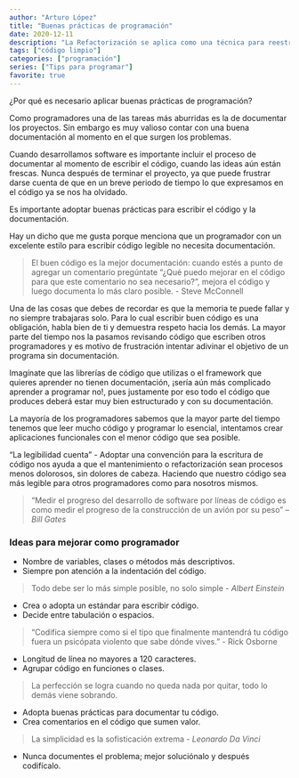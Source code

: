 ```yaml
---
author: "Arturo López"
title: "Buenas prácticas de programación"
date: 2020-12-11
description: "La Refactorización se aplica como una técnica para reestructurar la estructura interna del código fuente, sin cambiar su comportamiento o el resultado."
tags: ["código limpio"]
categories: ["programación"]
series: ["Tips para programar"]
favorite: true
---
```


¿Por qué es necesario aplicar buenas prácticas de programación?

Como programadores una de las tareas más aburridas es la de documentar los proyectos. Sin embargo es muy valioso contar con una buena documentación al momento en el que surgen los problemas.

Cuando desarrollamos software es importante incluir el proceso de documentar al momento de escribir el código, cuando las ideas aún están frescas. Nunca después de terminar el proyecto, ya que puede frustrar darse cuenta de que en un breve periodo de tiempo lo que expresamos en el código ya se nos ha olvidado.

Es importante adoptar buenas prácticas para escribir el código y la documentación.

Hay un dicho que me gusta porque menciona que un programador con un excelente estilo para escribir código legible no necesita documentación.

> El buen código es la mejor documentación: cuando estés a punto de agregar un comentario pregúntate “¿Qué puedo mejorar en el código para que este comentario no sea necesario?”, mejora el código y luego documenta lo más claro posible. - Steve McConnell


Una de las cosas que debes de recordar es que la memoria te puede fallar y no siempre trabajaras solo. Para lo cual escribir buen código es una obligación, habla bien de ti y demuestra respeto hacia los demás. La mayor parte del tiempo nos la pasamos revisando código que escriben otros programadores y es motivo de frustración intentar adivinar el objetivo de un programa sin documentación.

Imagínate que las librerías de código que utilizas o el framework que quieres aprender no tienen documentación, ¡sería aún más complicado aprender a programar no!, pues justamente por eso todo el código que produces deberá estar muy bien estructurado y con su documentación.

La mayoría de los programadores sabemos que la mayor parte del tiempo tenemos que leer mucho código y programar lo esencial, intentamos crear aplicaciones funcionales con el menor código que sea posible.

“La legibilidad cuenta” - Adoptar una convención para la escritura de código nos ayuda a que el mantenimiento o refactorización sean procesos menos dolorosos, sin dolores de cabeza. Haciendo que nuestro código sea más legible para otros programadores como para nosotros mismos.

> “Medir el progreso del desarrollo de software por líneas de código es como medir el progreso de la construcción de un avión por su peso” – *Bill Gates*

### Ideas para mejorar como programador

- Nombre de variables, clases o métodos más descriptivos.
- Siempre pon atención a la indentación del código.

> Todo debe ser lo más simple posible, no solo simple - *Albert Einstein*

- Crea o adopta un estándar para escribir código.
- Decide entre tabulación o espacios.

> “Codifica siempre como si el tipo que finalmente mantendrá tu código fuera un psicópata violento que sabe dónde vives.” - Rick Osborne

- Longitud de línea no mayores a 120 caracteres.
- Agrupar código en funciones o clases.

> La perfección se logra cuando no queda nada por quitar, todo lo demás viene sobrando.

- Adopta buenas prácticas para documentar tu código.
- Crea comentarios en el código que sumen valor.

> La simplicidad es la sofisticación extrema - *Leonardo Da Vinci*

- Nunca documentes el problema; mejor soluciónalo y después codifícalo.

